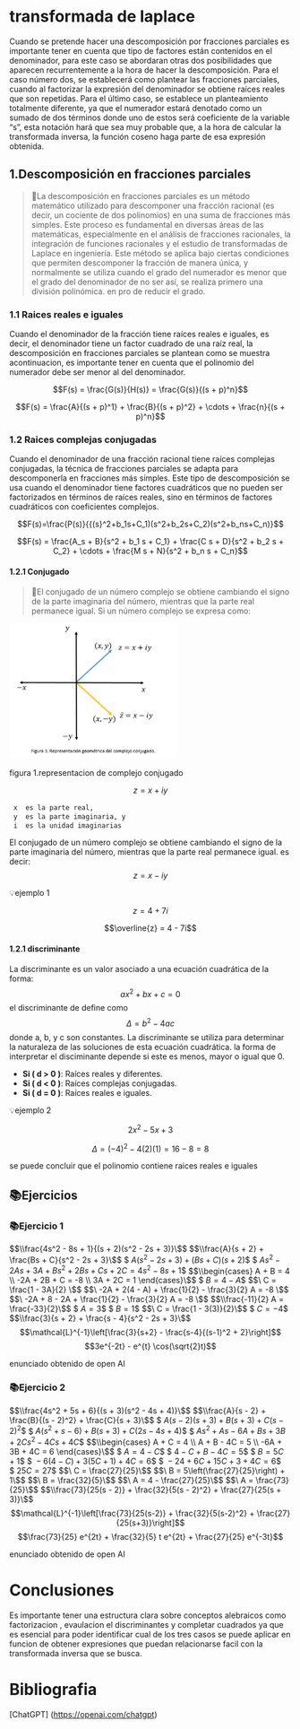 # transformada de laplace 
Cuando se pretende hacer una descomposición por fracciones parciales es importante tener en cuenta que tipo de factores están contenidos en el denominador, para este caso se abordaran otras dos posibilidades que aparecen recurrentemente a la hora de hacer la descomposición. Para el caso número dos, se establecerá como plantear las fracciones parciales, cuando al factorizar la expresión del denominador se obtiene raíces reales que son repetidas. Para el último caso, se establece un planteamiento totalmente diferente, ya que el numerador estará denotado como un sumado de dos términos donde uno de estos será coeficiente de la variable “s”, esta notación hará que sea muy probable que, a la hora de calcular la transformada inversa, la función coseno haga parte de esa expresión obtenida.
## 1.Descomposición en fracciones parciales 
>🔑La descomposición en fracciones parciales es un método matemático utilizado para descomponer una fracción racional (es decir, un cociente de dos polinomios) en una suma de fracciones más simples. Este proceso es fundamental en diversas áreas de las matemáticas, especialmente en el análisis de fracciones racionales, la integración de funciones racionales y el estudio de transformadas de Laplace en ingeniería. Este método se aplica bajo ciertas condiciones que permiten descomponer la fracción de manera única, y normalmente se utiliza cuando el grado del numerador es menor que el grado del denominador de no ser así, se realiza primero una división polinómica. en pro de reducir el grado.
### 1.1 Raices reales e iguales
Cuando el denominador de la fracción tiene raíces reales e iguales, es decir, el denominador tiene un factor cuadrado de una raíz real, la descomposición en fracciones parciales se plantean como se muestra acontinuacion, es importante tener en cuenta que el polinomio del numerador debe ser menor al del denominador.

$$F(s) = \frac{G(s)}{H(s)} = \frac{G(s)}{(s + p)^n}$$

$$F(s) = \frac{A}{(s + p)^1} + \frac{B}{(s + p)^2} + \cdots + \frac{n}{(s + p)^n}$$


### 1.2 Raices complejas conjugadas
Cuando el denominador de una fracción racional tiene raíces complejas conjugadas, la técnica de fracciones parciales se adapta para descomponerla en fracciones más simples. Este tipo de descomposición se usa cuando el denominador tiene factores cuadráticos que no pueden ser factorizados en términos de raíces reales, sino en términos de factores cuadráticos con coeficientes complejos.

$$F(s)=\frac{P(s)}{{(s}^2+b_1s+C_1)(s^2+b_2s+C_2)(s^2+b_ns+C_n)}$$


$$F(s) = \frac{A_s + B}{s^2 + b_1 s + C_1} + \frac{C s + D}{s^2 + b_2 s + C_2} + \cdots + \frac{M s + N}{s^2 + b_n s + C_n}$$



#### 1.2.1 Conjugado
>🔑El conjugado de un número complejo se obtiene cambiando el signo de la parte imaginaria del número, mientras que la parte real permanece igual. Si un número complejo se expresa como:
<img src="images/CONJ.png"  width="300"/>

figura 1.representacion de complejo conjugado 

$$z = x + iy$$

     x  es la parte real,
     y  es la parte imaginaria, y
     i  es la unidad imaginarias
El conjugado de un número complejo se obtiene cambiando el signo de la parte imaginaria del número, mientras que la parte real permanece igual. es decir:
$$z = x - iy$$
 
 💡ejemplo 1

$$z = 4 + 7i$$

$$\overline{z} = 4 - 7i$$

#### 1.2.1 discriminante
La discriminante es un valor asociado a una ecuación cuadrática de la forma:
$$ax^2 + bx + c = 0$$
el discriminante de define como $$\Delta = b^2 - 4ac$$ donde a, b, y c son constantes. La discriminante se utiliza para determinar la naturaleza de las soluciones de esta ecuación cuadrática. la forma de interpretar el disciminante depende si este es menos, mayor o igual que 0.

- **Si \( d > 0 \)**: Raíces reales y diferentes.
- **Si \( d < 0 \)**: Raíces complejas conjugadas.
- **Si \( d = 0 \)**: Raíces reales e iguales.
  
 💡ejemplo 2

$$2x^2 - 5x + 3$$

$$\Delta = (-4)^2 - 4(2)(1) = 16 - 8 = 8$$

 se puede concluir que el polinomio contiene raices reales e iguales
## 📚Ejercicios
### 📚Ejercicio 1
$$\\frac{4s^2 - 8s + 1}{(s + 2)(s^2 - 2s + 3)}\$$
$$\\frac{A}{s + 2} + \frac{Bs + C}{s^2 - 2s + 3}\$$
$$\ A(s^2 - 2s + 3) + (Bs + C)(s + 2)\$$
$$\ As^2 - 2As + 3A + Bs^2 + 2Bs + Cs + 2C = 4s^2 - 8s + 1\$$
$$\\begin{cases}
A + B = 4 \\
-2A + 2B + C = -8 \\
3A + 2C = 1
\end{cases}\$$
$$\ B = 4 - A \$$
$$\ C = \frac{1 - 3A}{2} \$$
$$\ -2A + 2(4 - A) + \frac{1}{2} - \frac{3}{2} A = -8 \$$
$$\ -2A + 8 - 2A + \frac{1}{2} - \frac{3}{2} A = -8 \$$
$$\\frac{-11}{2} A = \frac{-33}{2}\$$
$$\ A = 3\$$
$$\ B = 1\$$
$$\ C = \frac{1 - 3(3)}{2}\$$
$$\ C = -4\$$
$$\\frac{3}{s + 2} + \frac{s - 4}{s^2 - 2s + 3}\$$
$$\mathcal{L}^{-1}\left[\frac{3}{s+2} - \frac{s-4}{(s-1)^2 + 2}\right]$$
$$3e^{-2t} - e^{t} \cos(\sqrt{2}t)$$

enunciado obtenido de open AI

### 📚Ejercicio 2

$$\\frac{4s^2 + 5s + 6}{(s + 3)(s^2 - 4s + 4)}\$$
$$\\frac{A}{s - 2} + \frac{B}{(s - 2)^2} + \frac{C}{s + 3}\$$
$$\ A(s - 2)(s + 3) + B(s + 3) + C(s - 2)^2\$$
$$\ A(s^2 + s - 6) + B(s + 3) + C(2s - 4s + 4)\$$
$$\ As^2 + As - 6A + Bs + 3B + 2Cs^2 - 4Cs + 4C\$$
$$\\begin{cases}
A + C = 4 \\
A + B - 4C = 5 \\
-6A + 3B + 4C = 6
\end{cases}\$$
$$\ A = 4 - C\$$
$$\ 4 - C + B - 4C = 5\$$
$$\ B = 5C + 1\$$
$$\ -6(4 - C) + 3(5C + 1) + 4C = 6\$$
$$\ -24 + 6C + 15C + 3 + 4C = 6\$$
$$\ 25C = 27\$$
$$\ C = \frac{27}{25}\$$
$$\ B = 5\left(\frac{27}{25}\right) + 1\$$
$$\ B = \frac{32}{5}\$$
$$\ A = 4 - \frac{27}{25}\$$
$$\ A = \frac{73}{25}\$$
$$\\frac{73}{25(s - 2)} + \frac{32}{5(s - 2)^2} + \frac{27}{25(s + 3)}\$$
$$\mathcal{L}^{-1}\left[\frac{73}{25(s-2)} + \frac{32}{5(s-2)^2} + \frac{27}{25(s+3)}\right]$$
$$\frac{73}{25} e^{2t} + \frac{32}{5} t e^{2t} + \frac{27}{25} e^{-3t}$$

enunciado obtenido de open AI

# Conclusiones
Es importante tener una estructura clara sobre conceptos alebraicos como factorizacion , evaulacion el discriminantes y  completar cuadrados ya que es esencial para poder identificar cual de los tres casos se puede aplicar en funcion de obtener expresiones que puedan relacionarse facil con la transformada inversa que se busca.
# Bibliografia
[ChatGPT] (https://openai.com/chatgpt)

